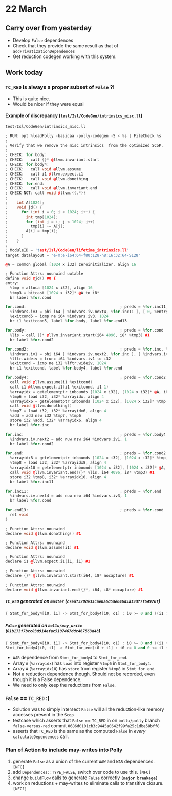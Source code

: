 # 22 March

## Carry over from yesterday
- Develop `False` dependences
- Check that they provide the same result as that of `addPrivatizationDependences`
- Get reduction codegen working with this system.

## Work today
### `TC_RED` is always a proper subset of `False` ?!
- This is quite nice.
- Would be nicer if they were equal

#### Example of discrepancy (`test/Isl/CodeGen/intrinsics_misc.ll`)

```cpp
test/Isl/CodeGen/intrinsics_misc.ll

; RUN: opt %loadPolly -basicaa -polly-codegen -S < %s | FileCheck %s
;
; Verify that we remove the misc intrinsics  from the optimized SCoP.
;
; CHECK: for.body:
; CHECK:   call {}* @llvm.invariant.start
; CHECK: for.body4:
; CHECK:   call void @llvm.assume
; CHECK:   call i1 @llvm.expect.i1
; CHECK:   call void @llvm.donothing
; CHECK: for.end:
; CHECK:   call void @llvm.invariant.end
; CHECK-NOT: call void @llvm.{{.*}}
;
;    int A[1024];
;    void jd() {
;      for (int i = 0; i < 1024; i++) {
;        int tmp[1024];
;        for (int j = i; j < 1024; j++)
;          tmp[i] += A[j];
;        A[i] = tmp[i];
;      }
;    }
;
; ModuleID = 'test/Isl/CodeGen/lifetime_intrinsics.ll'
target datalayout = "e-m:e-i64:64-f80:128-n8:16:32:64-S128"

@A = common global [1024 x i32] zeroinitializer, align 16

; Function Attrs: nounwind uwtable
define void @jd() #0 {
entry:
  %tmp = alloca [1024 x i32], align 16
  %tmp3 = bitcast [1024 x i32]* @A to i8*
  br label %for.cond

for.cond:                                         ; preds = %for.inc11, %entry
  %indvars.iv3 = phi i64 [ %indvars.iv.next4, %for.inc11 ], [ 0, %entry ]
  %exitcond5 = icmp ne i64 %indvars.iv3, 1024
  br i1 %exitcond5, label %for.body, label %for.end13

for.body:                                         ; preds = %for.cond
  %lis = call {}* @llvm.invariant.start(i64 4096, i8* %tmp3) #1
  br label %for.cond2

for.cond2:                                        ; preds = %for.inc, %for.body
  %indvars.iv1 = phi i64 [ %indvars.iv.next2, %for.inc ], [ %indvars.iv3, %for.body ]
  %lftr.wideiv = trunc i64 %indvars.iv1 to i32
  %exitcond = icmp ne i32 %lftr.wideiv, 1024
  br i1 %exitcond, label %for.body4, label %for.end

for.body4:                                        ; preds = %for.cond2
  call void @llvm.assume(i1 %exitcond)
  call i1 @llvm.expect.i1(i1 %exitcond, i1 1)
  %arrayidx = getelementptr inbounds [1024 x i32], [1024 x i32]* @A, i64 0, i64 %indvars.iv1
  %tmp6 = load i32, i32* %arrayidx, align 4
  %arrayidx6 = getelementptr inbounds [1024 x i32], [1024 x i32]* %tmp, i64 0, i64 %indvars.iv3
  call void @llvm.donothing()
  %tmp7 = load i32, i32* %arrayidx6, align 4
  %add = add nsw i32 %tmp7, %tmp6
  store i32 %add, i32* %arrayidx6, align 4
  br label %for.inc

for.inc:                                          ; preds = %for.body4
  %indvars.iv.next2 = add nuw nsw i64 %indvars.iv1, 1
  br label %for.cond2

for.end:                                          ; preds = %for.cond2
  %arrayidx8 = getelementptr inbounds [1024 x i32], [1024 x i32]* %tmp, i64 0, i64 %indvars.iv3
  %tmp8 = load i32, i32* %arrayidx8, align 4
  %arrayidx10 = getelementptr inbounds [1024 x i32], [1024 x i32]* @A, i64 0, i64 %indvars.iv3
  call void @llvm.invariant.end({}* %lis, i64 4096, i8* %tmp3) #1
  store i32 %tmp8, i32* %arrayidx10, align 4
  br label %for.inc11

for.inc11:                                        ; preds = %for.end
  %indvars.iv.next4 = add nuw nsw i64 %indvars.iv3, 1
  br label %for.cond

for.end13:                                        ; preds = %for.cond
  ret void
}

; Function Attrs: nounwind
declare void @llvm.donothing() #1

; Function Attrs: nounwind
declare void @llvm.assume(i1) #1

; Function Attrs: nounwind
declare i1 @llvm.expect.i1(i1, i1) #1

; Function Attrs: nounwind
declare {}* @llvm.invariant.start(i64, i8* nocapture) #1

; Function Attrs: nounwind
declare void @llvm.invariant.end({}*, i64, i8* nocapture) #1
```

##### `TC_RED` generated on `master` (`c7eaf320de33cae0abd5de646d5a19df7f64976f`)
```cpp
{ Stmt_for_body4[i0, i1] -> Stmt_for_body4[i0, o1] : i0 >= 0 and ((i1 >= 0 and i1 < o1 <= 1023 - i0) or (i1 <= 1023 - i0 and 0 <= o1 < i1)) }

```

##### `False` generated on `bollu/may_write` (`01b173f7bcc03d914efac5197467ddc467563d48`)
```cpp
{ Stmt_for_body4[i0, i1] -> Stmt_for_body4[i0, o1] : i0 >= 0 and ((i1 >= 0 and i1 < o1 <= 1023 - i0) or (i1 <= 1023 - i0 and 0 <= o1 < i1));
Stmt_for_body4[i0, i1] -> Stmt_for_end[i0 + i1] : i0 >= 0 and 0 <= i1 <= 1023 - i0 }
```

- `WAR` dependence from `Stmt_for_body4` to `Stmt_for_end`. 
- Array `A` (`%arrayidx`) has `load` into register `%tmp6` in `Stmt_for_body4`.
- Array `A` (`%arrayidx10`) has `store` from register `%tmp8` in  `Stmt_for_end`.
- Not a reduction dependence though. Should not be recorded, even though it is a False dependence.
- We need to only keep the reductions from `False`.

### `False` == `TC_RED` :)

- Solution was to simply intersect `False` will all the reduction-like memory accesses present in the `Scop`
- testcase which asserts that `False` == `TC_RED` in on `bollu/polly` branch `false-versus-red`
commit `0686d0101cb3c9445a0642f99fa25c1dbe58bff8`
- asserts that `TC_RED` is the same as the computed `False` in _every_ `calculateDependences` call.

### Plan of Action to include may-writes into Polly
1. generate `False` as a union of the current `WAW` and `WAR` dependences. `[NFC]`
2. add `Dependences::TYPE_FALSE`, switch over code to use this. `[NFC]`
3. change `buildFlow` calls to generate `False` correctly **`(major breakage)`**
4. work on reductions + may-writes to eliminate calls to transitive closure. `[NFC?]`